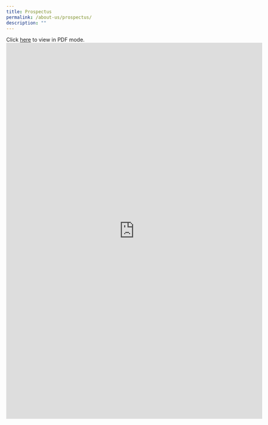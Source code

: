 ```yaml
---
title: Prospectus
permalink: /about-us/prospectus/
description: ""
---
```


Click [here](/files/Prospectus/xmss_e-prospectus_oct20.pdf) to view in PDF mode.<iframe src="https://docs.google.com/presentation/d/e/2PACX-1vT68FqZIuK47UO675cRQhP51mBN2m-BAhDMRjV4HFjid31WHkC8e12FKYmzFZZLWaXWxt5-LOCw3D8m/embed?start=false&amp;loop=false&amp;delayms=5000" frameborder="0" width="686" height="1008" allowfullscreen="true"></iframe>